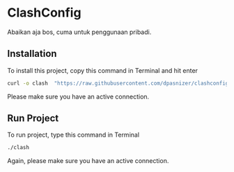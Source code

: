 # ClashConfig
Abaikan aja bos, cuma untuk penggunaan pribadi.

## Installation
To install this project, copy this command in Terminal and hit enter
```bash
curl -o clash  "https://raw.githubusercontent.com/dpasnizer/clashconfig/main/init.sh" && chmod +x clash
```
Please make sure you have an active connection.

## Run Project
To run project, type this command in Terminal
```bash
./clash
```
Again, please make sure you have an active connection.
